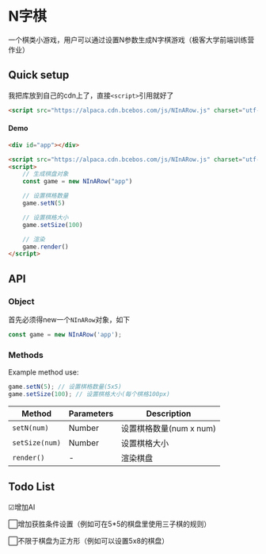 # N字棋
一个棋类小游戏，用户可以通过设置N参数生成N字棋游戏（极客大学前端训练营作业） 

## Quick setup
我把库放到自己的cdn上了，直接```<script>```引用就好了

```html
<script src="https://alpaca.cdn.bcebos.com/js/NInARow.js" charset="utf-8"></script>
```

#### Demo
```html
<div id="app"></div>

<script src="https://alpaca.cdn.bcebos.com/js/NInARow.js" charset="utf-8"></script>
<script>
    // 生成棋盘对象
    const game = new NInARow("app")

    // 设置棋格数量
    game.setN(5)

    // 设置棋格大小
    game.setSize(100)

    // 渲染
    game.render()
</script>
```

## API

### Object

首先必须得new一个`NInARow`对象，如下

```javascript
const game = new NInARow('app');
```


### Methods

Example method use:

```javascript
game.setN(5); // 设置棋格数量(5x5)
game.setSize(100); // 设置棋格大小(每个棋格100px)
```

| Method                     | Parameters       | Description                                                                                                |
| -------------------------- | ---------------- | ---------------------- |
| `setN(num)`               | Number           | 设置棋格数量(num x num) |
| `setSize(num)`            | Number           | 设置棋格大小    |
| `render()`                | -             | 渲染棋盘       |

## Todo List
☑增加AI  

⬜增加获胜条件设置（例如可在5*5的棋盘里使用三子棋的规则）  

⬜不限于棋盘为正方形（例如可以设置5x8的棋盘）  



